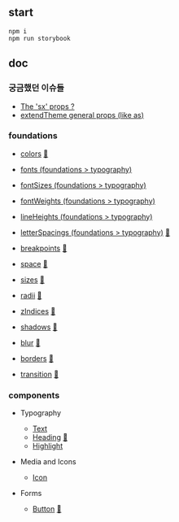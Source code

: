 ## start

```'
npm i
npm run storybook
```

## doc

### 궁금했던 이슈들

- [The 'sx' props ?](https://github.com/yjkwon07/CMS-uikit/issues/8)
- [extendTheme general props (like as)](https://github.com/yjkwon07/CMS-uikit/issues/16)

### foundations

- [colors](https://github.com/yjkwon07/CMS-uikit/issues/2) [🎨](https://github.com/yjkwon07/CMS-uikit/blob/master/src/theme/foundations/colors.ts)

- [fonts (foundations > typography)](https://github.com/yjkwon07/CMS-uikit/issues/7)
- [fontSizes (foundations > typography)](https://github.com/yjkwon07/CMS-uikit/issues/7)
- [fontWeights (foundations > typography)](https://github.com/yjkwon07/CMS-uikit/issues/7)
- [lineHeights (foundations > typography)](https://github.com/yjkwon07/CMS-uikit/issues/7)
- [letterSpacings (foundations > typography)](https://github.com/yjkwon07/CMS-uikit/issues/7) [🎨](https://github.com/yjkwon07/CMS-uikit/blob/master/src/theme/foundations/typography.ts)

- [breakpoints](https://github.com/yjkwon07/CMS-uikit/issues/14) [🎨](https://github.com/yjkwon07/CMS-uikit/blob/master/src/theme/foundations/breakpoints.ts)

- [space](https://github.com/yjkwon07/CMS-uikit/issues/17) [🎨](https://github.com/yjkwon07/CMS-uikit/blob/master/src/theme/foundations/space.ts)

- [sizes](https://github.com/yjkwon07/CMS-uikit/issues/19) [🎨](https://github.com/yjkwon07/CMS-uikit/blob/master/src/theme/foundations/sizes.ts)

- [radii](https://github.com/yjkwon07/CMS-uikit/issues/22) [🎨](https://github.com/yjkwon07/CMS-uikit/blob/master/src/theme/foundations/radii.ts)

- [zIndices](https://github.com/yjkwon07/CMS-uikit/issues/24) [🎨](https://github.com/yjkwon07/CMS-uikit/blob/master/src/theme/foundations/zIndices.ts)

- [shadows](https://github.com/yjkwon07/CMS-uikit/issues/52) [🎨](https://github.com/yjkwon07/CMS-uikit/blob/master/src/theme/foundations/shadows.ts)

- [blur](https://github.com/yjkwon07/CMS-uikit/issues/51) [🎨](https://github.com/yjkwon07/CMS-uikit/blob/master/src/theme/foundations/blur.ts)

- [borders](https://github.com/yjkwon07/CMS-uikit/issues/52) [🎨](https://github.com/yjkwon07/CMS-uikit/blob/master/src/theme/foundations/borders.ts)

- [transition](https://github.com/yjkwon07/CMS-uikit/issues/55) [🎨](https://github.com/yjkwon07/CMS-uikit/blob/master/src/theme/foundations/transition.ts)

### components

- Typography
  - [Text](https://github.com/yjkwon07/CMS-uikit/issues/2)
  - [Heading](https://github.com/yjkwon07/CMS-uikit/issues/2) [🎨](https://github.com/yjkwon07/CMS-uikit/blob/master/src/theme/components/Heading.ts)
  - [Highlight](https://github.com/yjkwon07/CMS-uikit/issues/2)

- Media and Icons
  - [Icon](https://github.com/yjkwon07/CMS-uikit/issues/29)

- Forms
  - [Button](https://github.com/yjkwon07/CMS-uikit/issues/1) [🎨](https://github.com/yjkwon07/CMS-uikit/blob/master/src/theme/components/Button.ts)